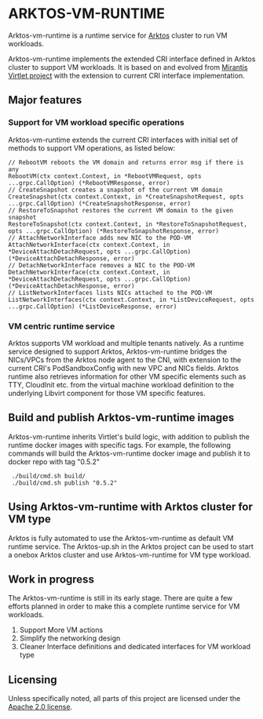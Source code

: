 # ARKTOS-VM-RUNTIME

Arktos-vm-runtime is a runtime service for [Arktos](https://github.com/futurewei-cloud/alkaid) cluster to run VM workloads.

Arktos-vm-runtime implements the extended CRI interface defined in Arktos cluster to support VM workloads. It is based 
on and evolved from [Mirantis Virtlet project](https://github.com/Mirantis/virtlet) with  the extension to current CRI 
interface implementation.

## Major features
### Support for VM workload specific operations
Arktos-vm-runtime extends the current CRI interfaces with initial set of methods to support VM operations, as listed below:

	// RebootVM reboots the VM domain and returns error msg if there is any
	RebootVM(ctx context.Context, in *RebootVMRequest, opts ...grpc.CallOption) (*RebootVMResponse, error)
	// CreateSnapshot creates a snapshot of the current VM domain
	CreateSnapshot(ctx context.Context, in *CreateSnapshotRequest, opts ...grpc.CallOption) (*CreateSnapshotResponse, error)
	// RestoreToSnapshot restores the current VM domain to the given snapshot
	RestoreToSnapshot(ctx context.Context, in *RestoreToSnapshotRequest, opts ...grpc.CallOption) (*RestoreToSnapshotResponse, error)
	// AttachNetworkInterface adds new NIC to the POD-VM
	AttachNetworkInterface(ctx context.Context, in *DeviceAttachDetachRequest, opts ...grpc.CallOption) (*DeviceAttachDetachResponse, error)
	// DetachNetworkInterface removes a NIC to the POD-VM
	DetachNetworkInterface(ctx context.Context, in *DeviceAttachDetachRequest, opts ...grpc.CallOption) (*DeviceAttachDetachResponse, error)
	// ListNetworkInterfaces lists NICs attached to the POD-VM
	ListNetworkInterfaces(ctx context.Context, in *ListDeviceRequest, opts ...grpc.CallOption) (*ListDeviceResponse, error)

### VM centric runtime service
Arktos supports VM workload and multiple tenants natively. As a runtime service designed to support Arktos, Arktos-vm-runtime 
bridges the NICs/VPCs from the Arktos node agent to the CNI, with extension to the current CRI's PodSandboxConfig with 
new VPC and NICs fields. Arktos runtime also retrieves information for other VM specific elements such as TTY, CloudInit etc.
from the virtual machine workload definition to the underlying Libvirt component for those VM specific features.


## Build and publish Arktos-vm-runtime images
Arktos-vm-runtime inherits Virtlet's build logic, with addition to publish the runtime docker images with specific tags.
For example, the following commands will build the Arktos-vm-runtime docker image and publish it to docker repo with
tag "0.5.2"

     ./build/cmd.sh build/
     ./build/cmd.sh publish "0.5.2"

## Using Arktos-vm-runtime with Arktos cluster for VM type
Arktos is fully automated to use the Arktos-vm-runtime as default VM runtime service. The Arktos-up.sh in the Arktos 
project can be used to start a onebox Arktos cluster and use Arktos-vm-runtime for VM type workload.

## Work in progress
The Arktos-vm-runtime is still in its early stage. There are quite a few efforts planned in order to make this a complete 
runtime service for VM workloads. 
1. Support More VM actions
2. Simplify the networking design
3. Cleaner Interface definitions and dedicated interfaces for VM workload type


## Licensing

Unless specifically noted, all parts of this project are licensed under the [Apache 2.0 license](LICENSE).

